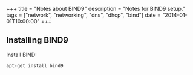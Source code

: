 +++
title = "Notes about BIND9"
description = "Notes for BIND9 setup."
tags = ["network", "networking", "dns", "dhcp", "bind"]
date = "2014-01-01T10:00:00"
+++



## Installing BIND9

Install BIND:

    
    apt-get install bind9


